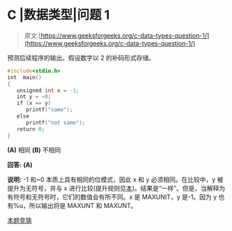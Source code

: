 # C |数据类型|问题 1

> 原文:[https://www.geeksforgeeks.org/c-data-types-question-1/](https://www.geeksforgeeks.org/c-data-types-question-1/)

预测后续程序的输出。假设数字以 2 的补码形式存储。

```cpp
#include<stdio.h> 
int  main() 
{ 
   unsigned int x = -1; 
   int y = ~0; 
   if (x == y) 
      printf("same"); 
   else
      printf("not same"); 
   return 0; 
}
```

**(A)** 相同
**(B)** 不相同

**回答:** **(A)**

**说明:** -1 和~0 本质上具有相同的位模式，因此 x 和 y 必须相同。在比较中，y 被提升为无符号，并与 x 进行比较(提升规则见[本](http://publib.boulder.ibm.com/infocenter/comphelp/v101v121/index.jsp?topic=/com.ibm.xlcpp101.aix.doc/language_ref/cplr066.html))。结果是“一样”。但是，当解释为有符号和无符号时，它们的数值会有所不同。x 是 MAXUNIT，y 是-1。因为 y 也有%u，所以输出将是 MAXUNT 和 MAXUNT。

[本题竞猜](https://www.geeksforgeeks.org/c-language-2-gq/data-types-gq/)